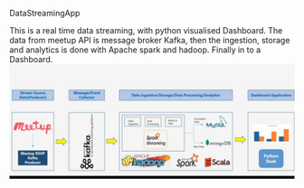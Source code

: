 DataStreamingApp

This is a real time data streaming, with python visualised Dashboard. The data from meetup API is message broker Kafka, then the ingestion, storage and analytics is done with Apache spark and hadoop. Finally in to a Dashboard.
![alt text](https://github.com/charity1475/DataStreamingApp/blob/main/apacheapp.png?raw=true)
